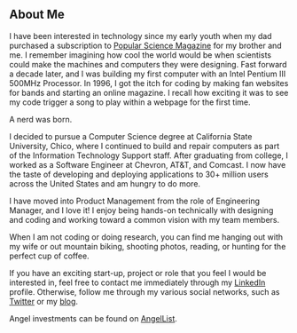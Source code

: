 About Me
-----
I have been interested in technology since my early youth when my dad purchased a subscription to <a href="http://www.popsci.com/" target="_blank">Popular Science Magazine</a> for my brother and me.  I remember imagining how cool the world would be when scientists could make the machines and computers they were designing.  Fast forward a decade later, and I was building my first computer with an Intel Pentium III 500MHz Processor.  In 1996, I got the itch for coding by making fan websites for bands and starting an online magazine.  I recall how exciting it was to see my code trigger a song to play within a webpage for the first time.

A nerd was born.

I decided to pursue a Computer Science degree at California State University, Chico, where I continued to build and repair computers as part of the Information Technology Support staff. After graduating from college, I worked as a Software Engineer at Chevron, AT&T, and Comcast.  I now have the taste of developing and deploying applications to 30+ million users across the United States and am hungry to do more.

I have moved into Product Management from the role of Engineering Manager, and I love it!  I enjoy being hands-on technically with designing and coding and working toward a common vision with my team members.

When I am not coding or doing research, you can find me hanging out with my wife or out mountain biking, shooting photos, reading, or hunting for the perfect cup of coffee.

If you have an exciting start-up, project or role that you feel I would be interested in, feel free to contact me immediately through my <a href="http://www.linkedin.com/in/kirkkohler" target="_blank">LinkedIn</a> profile. Otherwise, follow me through my various social networks, such as <a href="https://twitter.com/kirkkohler" target="_blank">Twitter</a> or my <a href="https://medium.com/digital-cake" target="_blank" title="Kirk's Blog">blog</a>. 

Angel investments can be found on <a href="https://angel.co/u/kirk-kohler" target="_blank">AngelList</a>.
